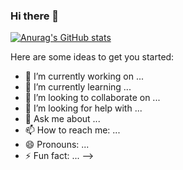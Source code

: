 ### Hi there 👋

[![Anurag's GitHub stats](https://github-readme-stats.vercel.app/api?rafaelluiis2315=anuraghazra&hide=stars,commits,prs,issues,contribs)](https://github.com/anuraghazra/github-readme-stats)




Here are some ideas to get you started:

- 🔭 I’m currently working on ...
- 🌱 I’m currently learning ...
- 👯 I’m looking to collaborate on ...
- 🤔 I’m looking for help with ...
- 💬 Ask me about ...
- 📫 How to reach me: ...
- 😄 Pronouns: ...
- ⚡ Fun fact: ...
-->
